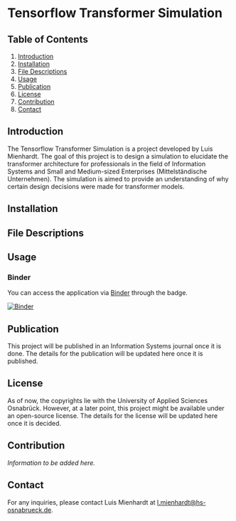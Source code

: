 # Tensorflow Transformer Simulation

## Table of Contents
1. [Introduction](#introduction)
2. [Installation](#installation)
3. [File Descriptions](#file-descriptions)
4. [Usage](#usage)
5. [Publication](#publication)
6. [License](#license)
7. [Contribution](#contribution)
8. [Contact](#contact)

## Introduction
The Tensorflow Transformer Simulation is a project developed by Luis Mienhardt. The goal of this project is to design a simulation to elucidate the transformer architecture for professionals in the field of Information Systems and Small and Medium-sized Enterprises (Mittelständische Unternehmen). The simulation is aimed to provide an understanding of why certain design decisions were made for transformer models.

## Installation

## File Descriptions

## Usage

### Binder

You can access the application via [Binder](https://mybinder.org) through the badge.

[![Binder](https://mybinder.org/badge_logo.svg)](https://mybinder.org/v2/gh/LangLoffelLako/TF_simulator_tensorflow/dev?labpath=voila%2Frender%2Finteractive_inference.ipynb)

## Publication

This project will be published in an Information Systems journal once it is done. The details for the publication will be updated here once it is published.

## License

As of now, the copyrights lie with the University of Applied Sciences Osnabrück. However, at a later point, this project might be available under an open-source license. The details for the license will be updated here once it is decided.

## Contribution

*Information to be added here.*

## Contact

For any inquiries, please contact Luis Mienhardt at l.mienhardt@hs-osnabrueck.de.
